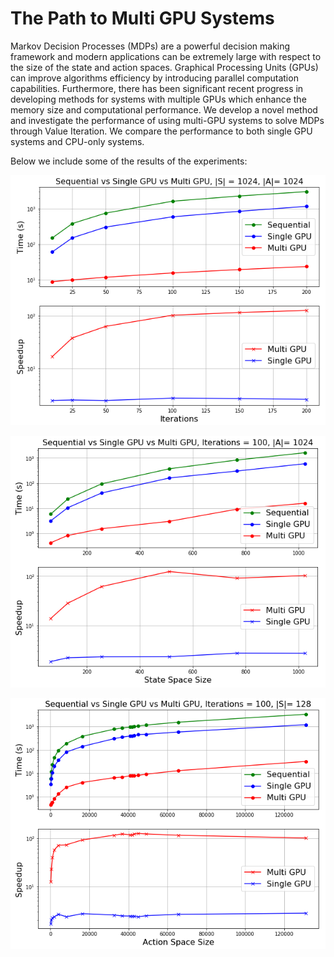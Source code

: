 # The Path to Multi GPU Systems

Markov Decision Processes (MDPs) are a powerful decision making framework and modern applications can be extremely large with respect to the size of the state and action spaces. Graphical Processing Units (GPUs) can improve algorithms efficiency by introducing parallel computation capabilities. Furthermore, there has been significant recent progress in developing methods for systems with multiple GPUs which enhance the memory size and computational performance. We develop a novel method and investigate the performance of using multi-GPU systems to solve MDPs through Value Iteration. We compare the performance to both single GPU systems and CPU-only systems.

Below we include some of the results of the experiments:

![Alt text](IterationsExp.png?raw=true "Iterations")

![Alt text](StateExp.png?raw=true "State")

![Alt text](ActionExp.png?raw=true "Action")


